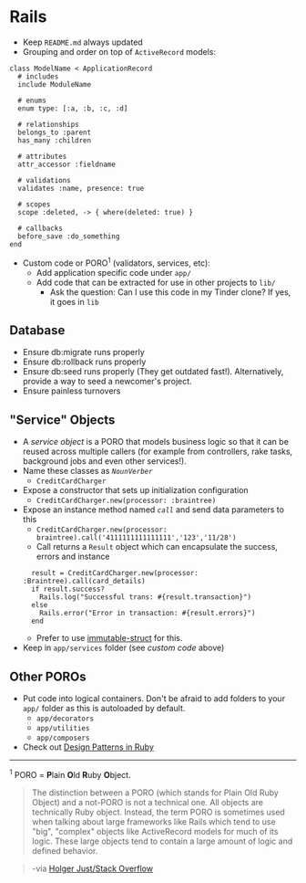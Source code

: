 # Rails
- Keep `README.md` always updated
- Grouping and order on top of `ActiveRecord` models:
```
class ModelName < ApplicationRecord
  # includes
  include ModuleName

  # enums
  enum type: [:a, :b, :c, :d]

  # relationships
  belongs_to :parent
  has_many :children

  # attributes
  attr_accessor :fieldname

  # validations
  validates :name, presence: true

  # scopes
  scope :deleted, -> { where(deleted: true) }

  # callbacks
  before_save :do_something
end
```
- Custom code or PORO<sup>1</sup> (validators, services, etc):
  - Add application specific code under `app/`
  - Add code that can be extracted for use in other projects to `lib/`
    - Ask the question: Can I use this code in my Tinder clone? If yes, it goes in `lib`

## Database
  - Ensure db:migrate runs properly
  - Ensure db:rollback runs properly
  - Ensure db:seed runs properly (They get outdated fast!). Alternatively, provide a way to seed a newcomer's project.
  - Ensure painless turnovers

## "Service" Objects
  - A _service object_ is a PORO that models business logic so that it can be reused across multiple callers (for example from controllers, rake tasks, background jobs and even other services!).
  - Name these classes as _`NounVerber`_
    - `CreditCardCharger`
  - Expose a constructor that sets up initialization configuration
    - `CreditCardCharger.new(processor: :braintree)`
  - Expose an instance method named _`call`_ and send data parameters to this
    - `CreditCardCharger.new(processor: braintree).call('4111111111111111','123','11/28')`
    - Call returns a `Result` object which can encapsulate the success, errors and instance
    ```
      result = CreditCardCharger.new(processor: :Braintree).call(card_details)
      if result.success?
        Rails.log("Successful trans: #{result.transaction}")
      else
        Rails.error("Error in transaction: #{result.errors}")
      end
    ```
      - Prefer to use [immutable-struct](https://github.com/stitchfix/immutable-struct) for this.
  - Keep in `app/services` folder (see _custom code_ above)

## Other POROs
- Put code into logical containers. Don't be afraid to add folders to your `app/` folder as this is autoloaded by default.
  - `app/decorators`
  - `app/utilities`
  - `app/composers`
- Check out [Design Patterns in Ruby](https://github.com/nslocum/design-patterns-in-ruby)

---

<sup>1</sup> PORO = **P**lain **O**ld **R**uby **O**bject.
  > The distinction between a PORO (which stands for Plain Old Ruby Object) and a not-PORO is not a technical one. All objects are technically Ruby object. Instead, the term PORO is sometimes used when talking about large frameworks like Rails which tend to use "big", "complex" objects like ActiveRecord models for much of its logic. These large objects tend to contain a large amount of logic and defined behavior.

  > -via [Holger Just/Stack Overflow](http://stackoverflow.com/a/39129461)
